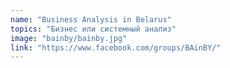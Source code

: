 ```yaml
---
name: "Business Analysis in Belarus"
topics: "Бизнес или системный анализ"
image: "bainby/bainby.jpg"
link: "https://www.facebook.com/groups/BAinBY/"
---
```

